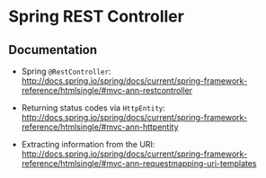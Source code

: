 # Spring REST Controller

## Documentation

* Spring `@RestController`: http://docs.spring.io/spring/docs/current/spring-framework-reference/htmlsingle/#mvc-ann-restcontroller

* Returning status codes via `HttpEntity`: http://docs.spring.io/spring/docs/current/spring-framework-reference/htmlsingle/#mvc-ann-httpentity

* Extracting information from the URI: http://docs.spring.io/spring/docs/current/spring-framework-reference/htmlsingle/#mvc-ann-requestmapping-uri-templates

